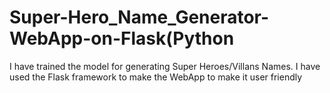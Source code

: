 # Super-Hero_Name_Generator-WebApp-on-Flask(Python
 I have trained the model for generating Super Heroes/Villans Names. I have used the Flask framework to make the WebApp to make it user friendly 
